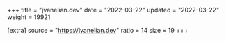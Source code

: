 +++
title = "jvanelian.dev"
date = "2022-03-22"
updated = "2022-03-22"
weight = 19921

[extra]
source = "https://jvanelian.dev"
ratio = 14
size = 19
+++
